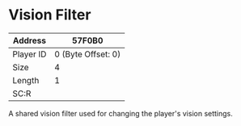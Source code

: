 #  Vision Filter
Address   | 57F0B0
----------|-------------
Player ID | 0 (Byte Offset: 0)
Size 	  | 4
Length 	  | 1
SC:R      | 

A shared vision filter used for changing the player's vision settings.
